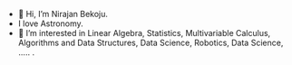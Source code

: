 - 👋 Hi, I’m Nirajan Bekoju.
- I love Astronomy.
- 👀 I’m interested in Linear Algebra, Statistics, Multivariable Calculus, Algorithms and Data Structures, Data Science, Robotics, Data Science, .....
.

<!---
NirajanBekoju/NirajanBekoju is a ✨ special ✨ repository because its `README.md` (this file) appears on your GitHub profile.
You can click the Preview link to take a look at your changes.
--->
